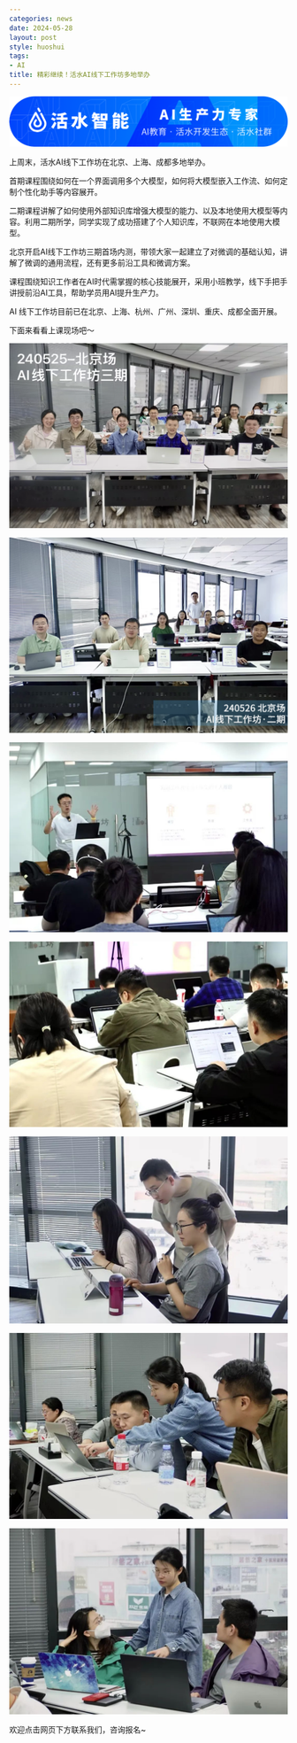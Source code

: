 ```yaml
---
categories: news
date: 2024-05-28
layout: post
style: huoshui
tags:
- AI
title: 精彩继续！活水AI线下工作坊多地举办
---
```


![](/assets/images/d40d01725b0545e491b55b5f67911d16.png)

上周末，活水AI线下工作坊在北京、上海、成都多地举办。

首期课程围绕如何在一个界面调用多个大模型，如何将大模型嵌入工作流、如何定制个性化助手等内容展开。

二期课程讲解了如何使用外部知识库增强大模型的能力、以及本地使用大模型等内容。利用二期所学，同学实现了成功搭建了个人知识库，不联网在本地使用大模型。

北京开启AI线下工作坊三期首场内测，带领大家一起建立了对微调的基础认知，讲解了微调的通用流程，还有更多前沿工具和微调方案。

课程围绕知识工作者在AI时代需掌握的核心技能展开，采用小班教学，线下手把手讲授前沿AI工具，帮助学员用AI提升生产力。

AI 线下工作坊目前已在北京、上海、杭州、广州、深圳、重庆、成都全面开展。

下面来看看上课现场吧～

![](/assets/images/6fcedd2f6ed9498bb8658a0d33417258.png)

![](/assets/images/0dc165e28a224a139977caea036d4af2.png)

![](/assets/images/3e8e0b60b050469caf80ac71bee9075c.jpg)

![](/assets/images/7eb17f7fd58548bc8aea36289cbd321e.jpg)

![](/assets/images/92e88bd073064547acf678e6facd11b3.jpg)

![](/assets/images/84275395b17c4eff91f84cece4e3ca01.jpg)

![](/assets/images/0cc8ac0ffa974f269f29da03052979cd.jpg)

  
欢迎点击网页下方联系我们，咨询报名~